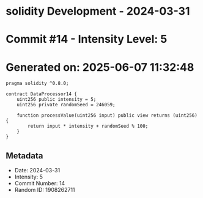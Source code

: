 ﻿# solidity Development - 2024-03-31
# Commit #14 - Intensity Level: 5
# Generated on: 2025-06-07 11:32:48
```solidity
pragma solidity ^0.8.0;

contract DataProcessor14 {
    uint256 public intensity = 5;
    uint256 private randomSeed = 246059;

    function processValue(uint256 input) public view returns (uint256) {
        return input * intensity + randomSeed % 100;
    }
}
```
## Metadata
- Date: 2024-03-31
- Intensity: 5
- Commit Number: 14
- Random ID: 1908262711
